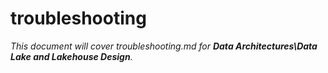 # troubleshooting

_This document will cover troubleshooting.md for **Data Architectures\Data Lake and Lakehouse Design**._
